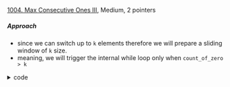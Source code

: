 [1004. Max Consecutive Ones III](https://leetcode.com/problems/max-consecutive-ones-iii/), Medium, 2 pointers

##### Approach

- since we can switch up to `k` elements therefore we will prepare a sliding window of `k` size.
- meaning, we will trigger the internal while loop only when `count_of_zero > k`

<details> 
<summary> code </summary>

```cpp

int longestOnes(vector<int>& nums, int k) {
    int count = 0;
    int ans = 0;
    int l = 0;
    for (int r = 0; r < nums.size(); r++) {
      count += nums[r] == 0;
      while (count > k and l <= r) {
        count -= nums[l] == 0;
        l++;
      }
      ans = max(ans, r - l + 1);
    }
    return ans;
  }

```

</details>
